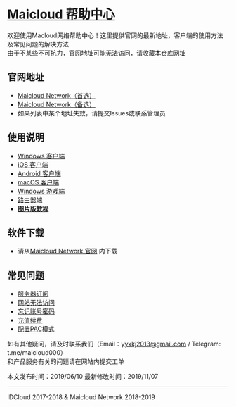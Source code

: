 # [Maicloud 帮助中心](/README.md)

欢迎使用Macloud网络帮助中心！这里提供官网的最新地址，客户端的使用方法及常见问题的解决方法  
由于不某些不可抗力，官网地址可能无法访问，请收藏[本仓库网址](https://github.com/yyxkj2013/Maicloud)

## 官网地址
- [Maicloud Network（首选）](https://www.maicloud.vip) 
- [Maicloud Network（备选）](https://maicloud.vip) 
- 如果列表中某个地址失效，请提交Issues或联系管理员

## 使用说明
- [Windows 客户端](/help/windows.md)
- [iOS 客户端](help/ios.md)
- [Android 客户端](help/android.md)
- [macOS 客户端](help/macos.md)
- [Windows 游戏端](help/sstap.md)
- [路由器端](help/router.md)
- [**图片版教程**](https://www.maicloud.vip/user/announcement)

## 软件下载
- 请从[Maicloud Network 官网](https://www.maicloud.vip) 内下载

## 常见问题
- [服务器订阅](help/subscribe.md)
- [网站无法访问](help/siteaccess.md)
- [忘记账号密码](help/password.md)
- [充值续费](help/pay.md)
- [配置PAC模式](help/pac.md)



如有其他疑问，请及时联系我们（Email：yyxkj2013@gmail.com / Telegram: t.me/maicloud000）  
和产品服务有关的问题请在网站内提交工单 

本文发布时间：2019/06/10
最新修改时间：2019/11/07

---

IDCloud 2017-2018 & Maicloud Network 2018-2019
